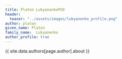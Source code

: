 ```yaml
---
title: Platon LukyanenkoPhD
header:
  teaser: "../assets/images/lukyanenko_profile.png"
author: platon
given_name: Platon
family_name:  Lukyanenko
author_profile: true
---
```


{{ site.data.authors[page.author].about }}